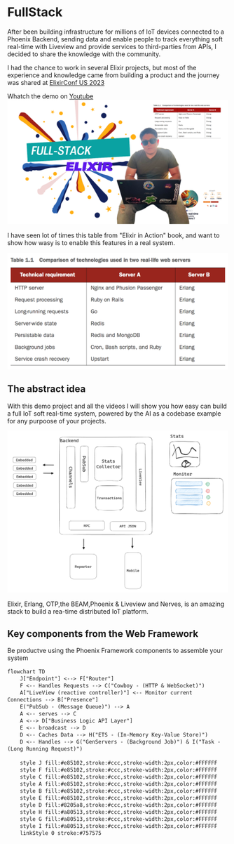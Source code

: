 # FullStack

After been building infrastructure for millions of IoT devices connected to a Phoenix Backend, sending data and enable people to track everything soft real-time with Liveview and provide services to third-parties from APIs, I decided to share the knowledge with the community.

I had the chance to work in several Elixir projects, but most of the experience and knowledge came from building a product and the journey was shared at [ElixirConf US 2023](https://www.youtube.com/watch?v=YWDCXbjircQ)

Whatch the demo on [Youtube](https://www.youtube.com/watch?v=ZMFXT9YDu-o)
[![Watch the demo](./static/thumbnail.png)](https://www.youtube.com/watch?v=ZMFXT9YDu-o)

I have seen lot of times this table from "Elixir in Action" book, and want to show how wasy is to enable this features in a real system. 

![plot](./static/erlang_features.png)

## The abstract idea 
With this demo project and all the videos I will show you how easy can build a full IoT soft real-time system, powered by the AI as a codebase example for any purpoose of your projects.

![plot](./static/idea.png)

Elixir, Erlang, OTP,the BEAM,Phoenix & Liveview and Nerves, is an amazing stack to build a rea-time distributed IoT platform.

## Key components from the Web Framework
Be productve using the Phoenix Framework components to assemble your system

```mermaid
flowchart TD
    J["Endpoint"] <--> F["Router"]
    F <-- Handles Requests --> C("Cowboy - (HTTP & WebSocket)")
    A["LiveView (reactive controller)"] <-- Monitor current Connections --> B["Presence"]
    E("PubSub - (Message Queue)") --> A
    A <-- serves --> C
    A <--> D["Business Logic API Layer"]
    E <-- broadcast --> D
    D <-- Caches Data --> H("ETS - (In-Memory Key-Value Store)")
    D <-- Handles --> G("GenServers - (Background Job)") & I("Task - (Long Running Request)")

    style J fill:#e85102,stroke:#ccc,stroke-width:2px,color:#FFFFFF
    style F fill:#e85102,stroke:#ccc,stroke-width:2px,color:#FFFFFF
    style C fill:#e85102,stroke:#ccc,stroke-width:2px,color:#FFFFFF
    style A fill:#e85102,stroke:#ccc,stroke-width:2px,color:#FFFFFF
    style B fill:#e85102,stroke:#ccc,stroke-width:2px,color:#FFFFFF
    style E fill:#e85102,stroke:#ccc,stroke-width:2px,color:#FFFFFF
    style D fill:#8205a8,stroke:#ccc,stroke-width:2px,color:#FFFFFF
    style H fill:#a80513,stroke:#ccc,stroke-width:2px,color:#FFFFFF
    style G fill:#a80513,stroke:#ccc,stroke-width:2px,color:#FFFFFF
    style I fill:#a80513,stroke:#ccc,stroke-width:2px,color:#FFFFFF
    linkStyle 0 stroke:#757575
```





